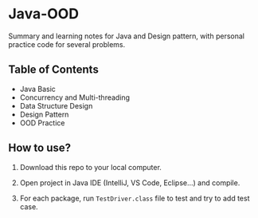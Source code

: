 # Java-OOD

Summary and learning notes for Java and Design pattern, with personal practice code for several problems.

## Table of Contents

- Java Basic
- Concurrency and Multi-threading
- Data Structure Design
- Design Pattern
- OOD Practice

## How to use?

1. Download this repo to your local computer.

2. Open project in Java IDE (IntelliJ, VS Code, Eclipse...) and compile.

3. For each package, run `TestDriver.class` file to test and try to add test case.